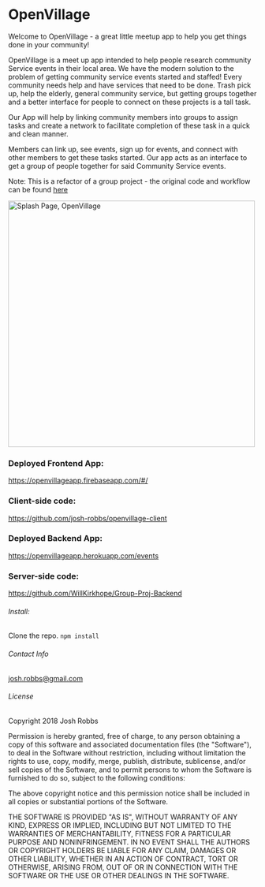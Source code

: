# OpenVillage

Welcome to OpenVillage - a great little meetup app to help you get things done in your community!

OpenVillage is a meet up app intended to help people research community Service events in their local area.
We have the modern solution to the problem of getting community service events started and staffed! Every community needs help and have services that need to be done. Trash pick up, help the elderly, general community service, but getting groups together and a better interface for people to connect on these projects is a tall task.

Our App will help by linking community members into groups to assign tasks and create a network to facilitate completion of these task in a quick and clean manner.

Members can link up, see events, sign up for events, and connect with other members to get these tasks started. Our app acts as an interface to get a group of people together for said Community Service events.

Note: This is a refactor of a group project - the original code and workflow can be found [here](https://github.com/WillKirkhope/Group-Proj-Frontend) 


<img src="https://github.com/josh-robbs/openvillage-client/blob/master/src/assets/openvillage.png" alt="Splash Page, OpenVillage" width="500"/>


### Deployed Frontend App:
https://openvillageapp.firebaseapp.com/#/

### Client-side code:
https://github.com/josh-robbs/openvillage-client

### Deployed Backend App:
https://openvillageapp.herokuapp.com/events

### Server-side code:
https://github.com/WillKirkhope/Group-Proj-Backend



###### Install:
Clone the repo.
`npm install`


###### Contact Info
josh.robbs@gmail.com


###### License
Copyright 2018 Josh Robbs

Permission is hereby granted, free of charge, to any person obtaining a copy of this software and associated documentation files (the "Software"), to deal in the Software without restriction, including without limitation the rights to use, copy, modify, merge, publish, distribute, sublicense, and/or sell copies of the Software, and to permit persons to whom the Software is furnished to do so, subject to the following conditions:

The above copyright notice and this permission notice shall be included in all copies or substantial portions of the Software.

THE SOFTWARE IS PROVIDED "AS IS", WITHOUT WARRANTY OF ANY KIND, EXPRESS OR IMPLIED, INCLUDING BUT NOT LIMITED TO THE WARRANTIES OF MERCHANTABILITY, FITNESS FOR A PARTICULAR PURPOSE AND NONINFRINGEMENT. IN NO EVENT SHALL THE AUTHORS OR COPYRIGHT HOLDERS BE LIABLE FOR ANY CLAIM, DAMAGES OR OTHER LIABILITY, WHETHER IN AN ACTION OF CONTRACT, TORT OR OTHERWISE, ARISING FROM, OUT OF OR IN CONNECTION WITH THE SOFTWARE OR THE USE OR OTHER DEALINGS IN THE SOFTWARE.